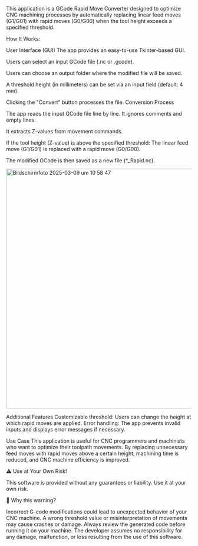 This application is a GCode Rapid Move Converter designed to optimize CNC machining processes by automatically replacing linear feed moves (G1/G01) with rapid moves (G0/G00) when the tool height exceeds a specified threshold.

How It Works:

User Interface (GUI)
The app provides an easy-to-use Tkinter-based GUI.

Users can select an input GCode file (.nc or .gcode).

Users can choose an output folder where the modified file will be saved.

A threshold height (in millimeters) can be set via an input field (default: 4 mm).

Clicking the "Convert" button processes the file.
Conversion Process

The app reads the input GCode file line by line.
It ignores comments and empty lines.

It extracts Z-values from movement commands.

If the tool height (Z-value) is above the specified threshold:
The linear feed move (G1/G01) is replaced with a rapid move (G0/G00).

The modified GCode is then saved as a new file (*_Rapid.nc).

<img width="650" alt="Bildschirmfoto 2025-03-09 um 10 58 47" src="https://github.com/user-attachments/assets/8f1e1a56-57c3-40e4-a47d-3bda0d45a157" />



Additional Features
Customizable threshold: Users can change the height at which rapid moves are applied.
Error handling: The app prevents invalid inputs and displays error messages if necessary.

Use Case
This application is useful for CNC programmers and machinists who want to optimize their toolpath movements. 
By replacing unnecessary feed moves with rapid moves above a certain height, machining time is reduced, and CNC machine efficiency is improved.

⚠️ Use at Your Own Risk!

This software is provided without any guarantees or liability. Use it at your own risk.

📌 Why this warning?

Incorrect G-code modifications could lead to unexpected behavior of your CNC machine.
A wrong threshold value or misinterpretation of movements may cause crashes or damage.
Always review the generated code before running it on your machine.
The developer assumes no responsibility for any damage, malfunction, or loss resulting from the use of this software.
